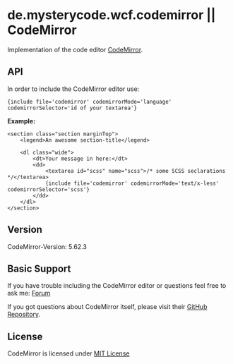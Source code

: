 de.mysterycode.wcf.codemirror || CodeMirror
====================================
Implementation of the code editor [CodeMirror](https://github.com/codemirror/CodeMirror).

API
---
In order to include the CodeMirror editor use:

`{include file='codemirror' codemirrorMode='language' codemirrorSelector='id of your textarea'}`

**Example:**
```
<section class="section marginTop">
    <legend>An awesome section-title</legend>
    
    <dl class="wide">
        <dt>Your message in here:</dt>
        <dd>
            <textarea id="scss" name="scss">/* some SCSS seclarations */</textarea>
            {include file='codemirror' codemirrorMode='text/x-less' codemirrorSelector='scss'}
        </dd>
    </dl>
</section>
```

Version
---
CodeMirror-Version: 5.62.3

Basic Support
-------------
If you have trouble including the CodeMirror editor or questions feel free to ask me: [Forum](https://support.mysterycode.de/)

If you got questions about CodeMirror itself, please visit their [GitHub Repository](https://github.com/codemirror/CodeMirror).

License
-------
CodeMirror is licensed under [MIT License](https://github.com/codemirror/CodeMirror/blob/master/LICENSE)
